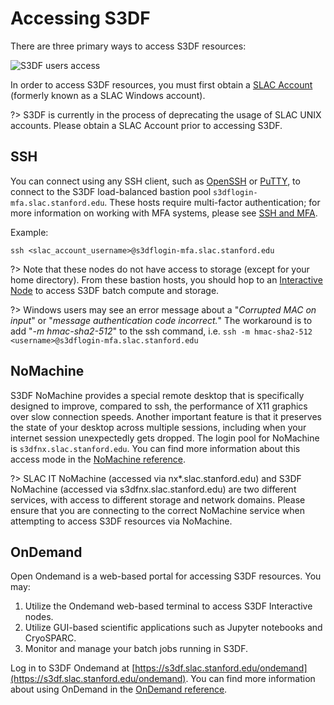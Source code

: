 # Accessing S3DF

There are three primary ways to access S3DF resources:

![S3DF users access](assets/S3DF_users_access.png)

In order to access S3DF resources, you must first obtain a [SLAC Account](accounts-and-access.md) (formerly known as a SLAC Windows account).

?> S3DF is currently in the process of deprecating the usage of SLAC UNIX accounts. Please obtain a SLAC Account prior to accessing S3DF.


## SSH

You can connect using any SSH client, such as [OpenSSH](www.openssh.com) or [PuTTY](https://www.chiark.greenend.org.uk/~sgtatham/putty/),
to connect to the S3DF load-balanced bastion pool `s3dflogin-mfa.slac.stanford.edu`.
These hosts require multi-factor authentication; for more information on working with MFA systems,
please see [SSH and MFA](sshmfa_user.md).

Example:
```
ssh <slac_account_username>@s3dflogin-mfa.slac.stanford.edu
```

?> Note that these nodes do not have access to storage (except for your home directory). From these bastion hosts, you should hop to an [Interactive Node](interactive-compute.md#interactive-pools) to access S3DF batch compute and storage.

?> Windows users may see an error message about a "*Corrupted MAC on input*" or "*message authentication code incorrect.*" The workaround is to add "*-m hmac-sha2-512*" to the ssh command, i.e. `ssh -m hmac-sha2-512 <username>@s3dflogin-mfa.slac.stanford.edu`


## NoMachine

S3DF NoMachine provides a special remote desktop that is specifically designed to improve, compared to ssh, the performance of X11 graphics over slow connection speeds. Another important feature is that it preserves the state of your desktop across multiple sessions, including when your internet session unexpectedly gets dropped. The login pool for NoMachine is `s3dfnx.slac.stanford.edu`. You can find more information about this access mode in the [NoMachine reference](reference.md#nomachine).

?> SLAC IT NoMachine (accessed via nx*.slac.stanford.edu) and S3DF NoMachine (accessed via s3dfnx.slac.stanford.edu) are two different services, with access to different storage and network domains. Please ensure that you are connecting to the correct NoMachine service when attempting to access S3DF resources via NoMachine.

## OnDemand

Open Ondemand is a web-based portal for accessing S3DF resources. You may:
1. Utilize the Ondemand web-based terminal to access S3DF Interactive nodes.
2. Utilize GUI-based scientific applications such as Jupyter notebooks and CryoSPARC.
3. Monitor and manage your batch jobs running in S3DF.

Log in to S3DF Ondemand at [https://s3df.slac.stanford.edu/ondemand](https://s3df.slac.stanford.edu/ondemand). You can find more information about using OnDemand in the [OnDemand reference](interactive-compute.md#ondemand).

